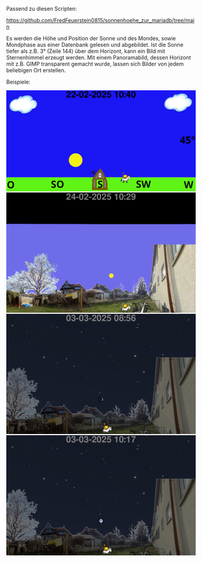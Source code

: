 Passend zu diesen Scripten:

https://github.com/FredFeuerstein0815/sonnenhoehe_zur_mariadb/tree/main

Es werden die Höhe und Position der Sonne und des Mondes, sowie Mondphase aus einer Datenbank gelesen und abgebildet.
Ist die Sonne tiefer als z.B. 3° (Zeile 144) über dem Horizont, kann ein Bild mit Sternenhimmel erzeugt werden.
Mit einem Panoramabild, dessen Horizont mit z.B. GIMP transparent gemacht wurde, lassen sich Bilder von jedem beliebigen Ort erstellen.

Beispiele:

![alt text](https://github.com/FredFeuerstein0815/visualisierung_der_sonnenhoehe/blob/main/sonnenstand.png)
![alt text](https://github.com/FredFeuerstein0815/visualisierung_der_sonnenhoehe/blob/main/transparent_tags.png)
![alt text](https://github.com/FredFeuerstein0815/visualisierung_der_sonnenhoehe/blob/main/transparent_nachts.png)
![alt text](https://github.com/FredFeuerstein0815/visualisierung_der_sonnenhoehe/blob/main/dunkel_vollmond.png)
